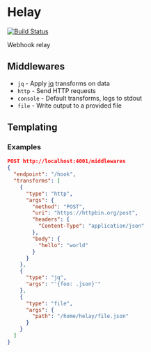 # Helay
[![Build Status](https://travis-ci.org/drowzy/helay.svg?branch=master)](https://travis-ci.org/drowzy/helay)

Webhook relay

## Middlewares

* `jq` - Apply [jq](https://stedolan.github.io/jq/) transforms on data
* `http` - Send HTTP requests
* `console` - Default transforms, logs to stdout
* `file` - Write output to a provided file

## Templating

### Examples

```json
POST http://localhost:4001/middlewares
{
  "endpoint": "/hook",
  "transforms": [
    {
      "type": "http",
      "args": {
        "method": "POST",
        "uri": "https://httpbin.org/post",
        "headers": {
          "Content-Type": "application/json"
        },
        "body": {
          "hello": "world"
        }
      }
    },
    {
      "type": "jq",
      "args": "'{foo: .json}'"
    },
    {
      "type": "file",
      "args": {
        "path": "/home/helay/file.json"
      }
    }
  ]
}
```
